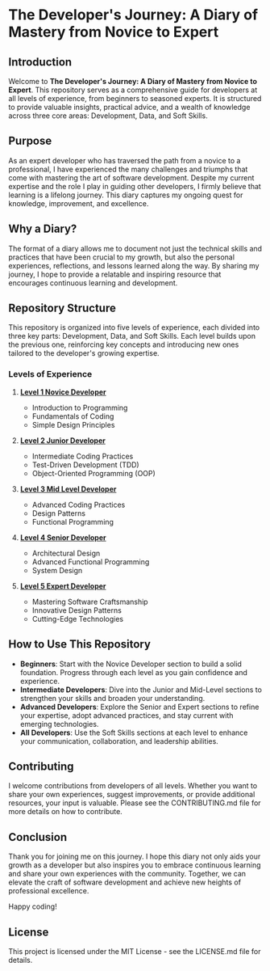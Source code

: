 # The Developer's Journey: A Diary of Mastery from Novice to Expert

## Introduction

Welcome to **The Developer's Journey: A Diary of Mastery from Novice to Expert**. This repository serves as a comprehensive guide for developers at all levels of experience, from beginners to seasoned experts. It is structured to provide valuable insights, practical advice, and a wealth of knowledge across three core areas: Development, Data, and Soft Skills.

## Purpose

As an expert developer who has traversed the path from a novice to a professional, I have experienced the many challenges and triumphs that come with mastering the art of software development. Despite my current expertise and the role I play in guiding other developers, I firmly believe that learning is a lifelong journey. This diary captures my ongoing quest for knowledge, improvement, and excellence.

## Why a Diary?

The format of a diary allows me to document not just the technical skills and practices that have been crucial to my growth, but also the personal experiences, reflections, and lessons learned along the way. By sharing my journey, I hope to provide a relatable and inspiring resource that encourages continuous learning and development.

## Repository Structure

This repository is organized into five levels of experience, each divided into three key parts: Development, Data, and Soft Skills. Each level builds upon the previous one, reinforcing key concepts and introducing new ones tailored to the developer's growing expertise.

### Levels of Experience

1. **[Level 1 Novice Developer](diary/level_1_novice_developer/README.md)**
   - Introduction to Programming
   - Fundamentals of Coding
   - Simple Design Principles

2. **[Level 2 Junior Developer](diary/level_2_junior_developer/README.md)**
   - Intermediate Coding Practices
   - Test-Driven Development (TDD)
   - Object-Oriented Programming (OOP)

3. **[Level 3 Mid Level Developer](diary/level_3_mid_level_developer/README.md)**
   - Advanced Coding Practices
   - Design Patterns
   - Functional Programming

4. **[Level 4 Senior Developer](diary/level_4_senior_developer/README.md)**
   - Architectural Design
   - Advanced Functional Programming
   - System Design

5. **[Level 5 Expert Developer](diary/level_5_expert_developer/README.md)**
   - Mastering Software Craftsmanship
   - Innovative Design Patterns
   - Cutting-Edge Technologies

## How to Use This Repository

- **Beginners**: Start with the Novice Developer section to build a solid foundation. Progress through each level as you gain confidence and experience.
- **Intermediate Developers**: Dive into the Junior and Mid-Level sections to strengthen your skills and broaden your understanding.
- **Advanced Developers**: Explore the Senior and Expert sections to refine your expertise, adopt advanced practices, and stay current with emerging technologies.
- **All Developers**: Use the Soft Skills sections at each level to enhance your communication, collaboration, and leadership abilities.

## Contributing

I welcome contributions from developers of all levels. Whether you want to share your own experiences, suggest improvements, or provide additional resources, your input is valuable. Please see the CONTRIBUTING.md file for more details on how to contribute.

## Conclusion

Thank you for joining me on this journey. I hope this diary not only aids your growth as a developer but also inspires you to embrace continuous learning and share your own experiences with the community. Together, we can elevate the craft of software development and achieve new heights of professional excellence.

Happy coding!

## License

This project is licensed under the MIT License - see the LICENSE.md file for details.
